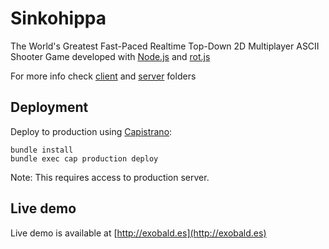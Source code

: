 Sinkohippa
==========

The World's Greatest Fast-Paced Realtime Top-Down 2D Multiplayer ASCII Shooter Game
developed with [Node.js](http://nodejs.org/) and [rot.js](http://ondras.github.com/rot.js/hp/)

For more info check [client](https://github.com/OsQu/sinkohippa/tree/master/client) and [server](https://github.com/OsQu/sinkohippa/tree/master/server) folders

## Deployment

Deploy to production using [Capistrano](http://capistranorb.com/):

    bundle install
    bundle exec cap production deploy

Note: This requires access to production server.

## Live demo
Live demo is available at [http://exobald.es](http://exobald.es)
